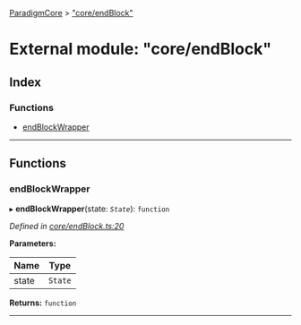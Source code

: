 [ParadigmCore](../README.md) > ["core/endBlock"](../modules/_core_endblock_.md)

# External module: "core/endBlock"

## Index

### Functions

* [endBlockWrapper](_core_endblock_.md#endblockwrapper)

---

## Functions

<a id="endblockwrapper"></a>

###  endBlockWrapper

▸ **endBlockWrapper**(state: *`State`*): `function`

*Defined in [core/endBlock.ts:20](https://github.com/paradigmfoundation/paradigmcore/blob/6f2b1c7/src/core/endBlock.ts#L20)*

**Parameters:**

| Name | Type |
| ------ | ------ |
| state | `State` |

**Returns:** `function`

___

